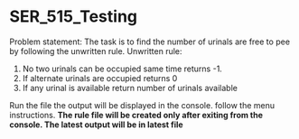 # SER_515_Testing

Problem statement:
The task is to find the number of urinals are free to pee by following the unwritten rule.
Unwritten rule:
1. No two urinals can be occupied same time returns -1.
2. If alternate urinals are occupied returns 0
3. If any urinal is available return number of urinals available

Run the file the output will be displayed in the console.
follow the menu instructions.
**The rule file will be created only after exiting from the console. The latest output will be in 
latest file**

